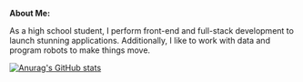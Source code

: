 **About Me:**

As a high school student, I perform front-end and full-stack development to launch stunning applications. Additionally, I like to work with data and program robots to make things move. 

[![Anurag's GitHub stats](https://github-readme-stats.vercel.app/api?username=Larry-Larriee&show_icons=true&theme=swift)](https://github.com/anuraghazra/github-readme-stats)

<!-- Credits to https://github.com/anuraghazra/github-readme-stats for the awesome profile statisics! -->
